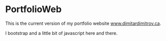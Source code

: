 # PortfolioWeb

This is the current version of my portfolio website www.dimitardimitrov.ca. 

I bootstrap and a little bit of javascript here and there. 
